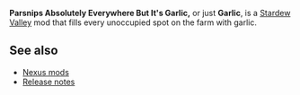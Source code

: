 **Parsnips Absolutely Everywhere But It's Garlic,** or just **Garlic**, is a [Stardew Valley](https://www.stardewvalley.net/) mod that fills every unoccupied spot on the farm with garlic.

## See also

- [Nexus mods](https://www.nexusmods.com/stardewvalley/mods/3524)
- [Release notes](release-notes.md)